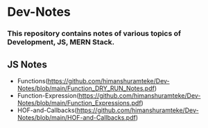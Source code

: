 # Dev-Notes
### This repository contains notes of various topics of Development, JS, MERN Stack.

## JS Notes
* Functions(https://github.com/himanshuramteke/Dev-Notes/blob/main/Function_DRY_RUN_Notes.pdf)
* Function-Expression(https://github.com/himanshuramteke/Dev-Notes/blob/main/Function_Expressions.pdf)
* HOF-and-Callbacks(https://github.com/himanshuramteke/Dev-Notes/blob/main/HOF-and-Callbacks.pdf)
